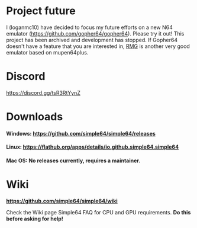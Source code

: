 # Project future
I (loganmc10) have decided to focus my future efforts on a new N64 emulator (https://github.com/gopher64/gopher64). Please try it out! This project has been archived and development has stopped. If Gopher64 doesn't have a feature that you are interested in, [RMG](https://github.com/Rosalie241/RMG) is another very good emulator based on mupen64plus.

# Discord
https://discord.gg/tsR3RtYynZ

# Downloads

#### Windows: **https://github.com/simple64/simple64/releases**

#### Linux: **https://flathub.org/apps/details/io.github.simple64.simple64**

#### Mac OS: No releases currently, requires a maintainer.

# Wiki

**https://github.com/simple64/simple64/wiki**

Check the Wiki page Simple64 FAQ for CPU and GPU requirements. 
**Do this before asking for help!**
